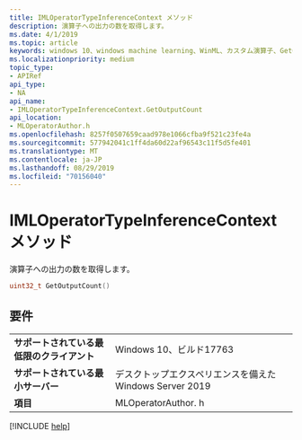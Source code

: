 ```yaml
---
title: IMLOperatorTypeInferenceContext メソッド
description: 演算子への出力の数を取得します。
ms.date: 4/1/2019
ms.topic: article
keywords: windows 10、windows machine learning、WinML、カスタム演算子、GetOutputCount
ms.localizationpriority: medium
topic_type:
- APIRef
api_type:
- NA
api_name:
- IMLOperatorTypeInferenceContext.GetOutputCount
api_location:
- MLOperatorAuthor.h
ms.openlocfilehash: 8257f0507659caad978e1066cfba9f521c23fe4a
ms.sourcegitcommit: 577942041c1ff4da60d22af96543c11f5d5fe401
ms.translationtype: MT
ms.contentlocale: ja-JP
ms.lasthandoff: 08/29/2019
ms.locfileid: "70156040"
---
```

# <a name="imloperatortypeinferencecontextgetoutputcount-method"></a>IMLOperatorTypeInferenceContext メソッド

演算子への出力の数を取得します。

```cpp
uint32_t GetOutputCount()
```

## <a name="requirements"></a>要件

| | |
|-|-|
| **サポートされている最低限のクライアント** | Windows 10、ビルド17763 |
| **サポートされている最小サーバー** | デスクトップエクスペリエンスを備えた Windows Server 2019 |
| **項目** | MLOperatorAuthor. h |

[!INCLUDE [help](../../includes/get-help.md)]
